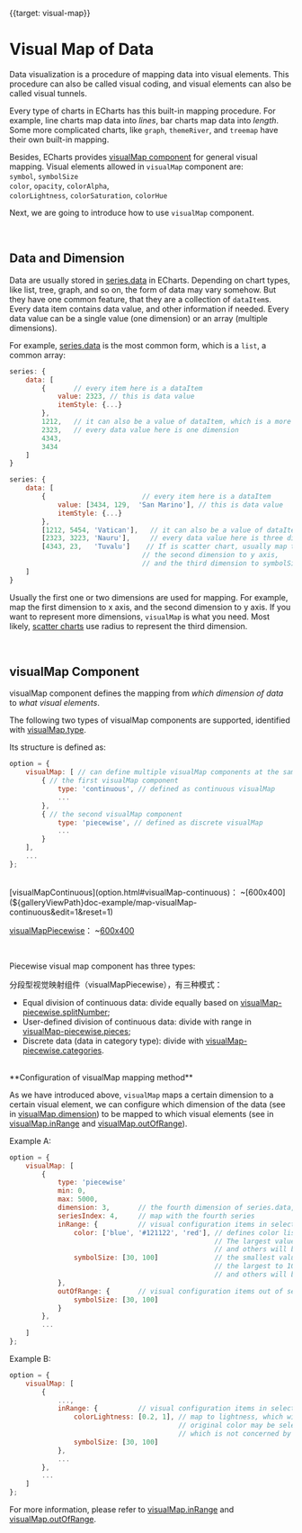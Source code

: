 
{{target: visual-map}}

# Visual Map of Data

Data visualization is a procedure of mapping data into visual elements. This procedure can also be called visual coding, and visual elements can also be called visual tunnels.

Every type of charts in ECharts has this built-in mapping procedure. For example, line charts map data into *lines*, bar charts map data into *length*. Some more complicated charts, like `graph`, `themeRiver`, and `treemap` have their own built-in mapping.

Besides, ECharts provides [visualMap component](option.html#visualMap) for general visual mapping. Visual elements allowed in `visualMap` component are:<br>
`symbol`, `symbolSize`<br>
`color`, `opacity`, `colorAlpha`, <br>
`colorLightness`, `colorSaturation`, `colorHue`

Next, we are going to introduce how to use `visualMap` component.

<br>
<h2>Data and Dimension</h2>

Data are usually stored in [series.data](option.html#series.data) in ECharts. Depending on chart types, like list, tree, graph, and so on, the form of data may vary somehow. But they have one common feature, that they are a collection of `dataItem`s. Every data item contains data value, and other information if needed. Every data value can be a single value (one dimension) or an array (multiple dimensions).

For example, [series.data](option.html#series.data) is the most common form, which is a `list`, a common array:

```javascript
series: {
    data: [
        {       // every item here is a dataItem
            value: 2323, // this is data value
            itemStyle: {...}
        },
        1212,   // it can also be a value of dataItem, which is a more common case
        2323,   // every data value here is one dimension
        4343,
        3434
    ]
}
```

```javascript
series: {
    data: [
        {                        // every item here is a dataItem
            value: [3434, 129,  'San Marino'], // this is data value
            itemStyle: {...}
        },
        [1212, 5454, 'Vatican'],   // it can also be a value of dataItem, which is a more common case
        [2323, 3223, 'Nauru'],     // every data value here is three dimension
        [4343, 23,   'Tuvalu']    // If is scatter chart, usually map the first dimension to x axis,
                                 // the second dimension to y axis,
                                 // and the third dimension to symbolSize
    ]
}
```

Usually the first one or two dimensions are used for mapping. For example, map the first dimension to x axis, and the second dimension to y axis. If you want to represent more dimensions, `visualMap` is what you need. Most likely, [scatter charts](option.html#series-scatter) use radius to represent the third dimension.







<br>
<h2>visualMap Component</h2>

visualMap component defines the mapping from *which dimension of data* to *what visual elements*.

The following two types of visualMap components are supported, identified with [visualMap.type](option.html#visualMap.type).

Its structure is defined as:

```javascript
option = {
    visualMap: [ // can define multiple visualMap components at the same time
        { // the first visualMap component
            type: 'continuous', // defined as continuous visualMap
            ...
        },
        { // the second visualMap component
            type: 'piecewise', // defined as discrete visualMap
            ...
        }
    ],
    ...
};
```

<br>
[visualMapContinuous](option.html#visualMap-continuous)：
~[600x400](${galleryViewPath}doc-example/map-visualMap-continuous&edit=1&reset=1)

[visualMapPiecewise](option.html#visualMap-piecewise)：
~[600x400](${galleryViewPath}doc-example/scatter-visualMap-piecewise&edit=1&reset=1)

<br>

Piecewise visual map component has three types:


分段型视觉映射组件（visualMapPiecewise），有三种模式：

+ Equal division of continuous data: divide equally based on [visualMap-piecewise.splitNumber](option.html#visualMap-piecewise.splitNumber);
+ User-defined division of continuous data: divide with range in [visualMap-piecewise.pieces](option.html#visualMap-piecewise.pieces);
+ Discrete data (data in category type): divide with [visualMap-piecewise.categories](option.html#visualMap-piecewise.categories).


<br>
**Configuration of visualMap mapping method**

As we have introduced above, `visualMap` maps a certain dimension to a certain visual element, we can configure which dimension of the data (see in [visualMap.dimension](~visualMap.dimension)) to be mapped to which visual elements (see in [visualMap.inRange](option.html#visualMap.inRange) and [visualMap.outOfRange](option.html#visualMap.outOfRange)).


Example A:

```javascript
option = {
    visualMap: [
        {
            type: 'piecewise'
            min: 0,
            max: 5000,
            dimension: 3,       // the fourth dimension of series.data, or value[3], is mapped
            seriesIndex: 4,     // map with the fourth series
            inRange: {          // visual configuration items in selected range
                color: ['blue', '#121122', 'red'], // defines color list of mapping
                                                   // The largest value will be mapped to 'red',
                                                   // and others will be interpolated
                symbolSize: [30, 100]              // the smallest value will be mapped to size of 30,
                                                   // the largest to 100,
                                                   // and others will be interpolated
            },
            outOfRange: {       // visual configuration items out of selected range
                symbolSize: [30, 100]
            }
        },
        ...
    ]
};
```

Example B:

```javascript
option = {
    visualMap: [
        {
            ...,
            inRange: {          // visual configuration items in selected range
                colorLightness: [0.2, 1], // map to lightness, which will process lightness based on original color
                                          // original color may be selected from global color palette,
                                          // which is not concerned by visualMap component
                symbolSize: [30, 100]
            },
            ...
        },
        ...
    ]
};
```

For more information, please refer to [visualMap.inRange](option.html#visualMap.inRange) and [visualMap.outOfRange](option.html#visualMap.outOfRange).
